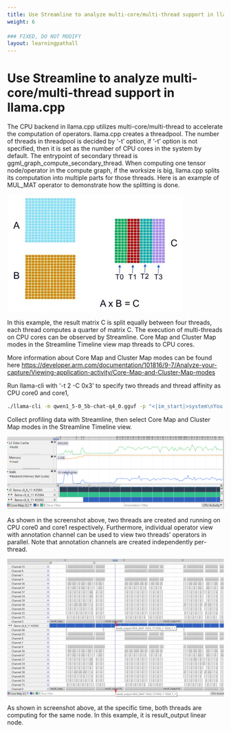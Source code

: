 ```yaml
---
title: Use Streamline to analyze multi-core/multi-thread support in llama.cpp
weight: 6

### FIXED, DO NOT MODIFY
layout: learningpathall
---
```


# Use Streamline to analyze multi-core/multi-thread support in llama.cpp
The CPU backend in llama.cpp utilizes multi-core/multi-thread to accelerate the computation of operators.
llama.cpp creates a threadpool. The number of threads in threadpool is decided by ‘-t’  option, if ‘-t’ option is not specified, then it is set as the number of CPU cores in the system by default. 
The entrypoint of secondary thread is ggml_graph_compute_secondary_thread.
When computing one tensor node/operator in the compute graph, if the worksize is big, llama.cpp splits its computation into multiple parts for those threads. 
Here is an example of MUL_MAT operator to demonstrate how the splitting is done. 

![text#center](images/multi_thread.jpg "Figure 22. Multi-thread")

In this example, the result matrix C is split equally between four threads, each thread computes a quarter of matrix C.
The execution of multi-threads on CPU cores can be observed by Streamline. Core Map and Cluster Map modes in the Streamline Timeline view map threads to CPU cores. 

More information about Core Map and Cluster Map modes can be found here
https://developer.arm.com/documentation/101816/9-7/Analyze-your-capture/Viewing-application-activity/Core-Map-and-Cluster-Map-modes 

Run llama-cli with ‘-t 2 -C 0x3’ to specify two threads and thread affinity as CPU core0 and core1, 
```bash
./llama-cli -m qwen1_5-0_5b-chat-q4_0.gguf -p "<|im_start|>system\nYou are a helpful AI assistant.<|im_end|>\n<|im_start|>user\nTell me a story about a fox and a crow? Please do not tell the traditional story in Aesop's fables. Please tell me a positive story about friendship and love. The story should have no more than 400 words<|im_end|>\n<|im_start|>assistant\n" -st -t 2 -C 0x3
```

Collect profiling data with Streamline, then select Core Map and Cluster Map modes in the Streamline Timeline view.

![text#center](images/multi_thread_core_map.png "Figure 23. Multi-thread")

As shown in the screenshot above, two threads are created and running on CPU core0 and core1 respectively.
Furthermore, individual operator view with annotation channel can be used to view two threads’ operators in parallel. 
Note that annotation channels are created independently per-thread.

![text#center](images/multi_thread_annotation_channel.png "Figure 24. Multi-thread")

As shown in screenshot above, at the specific time, both threads are computing for the same node. In this example, it is result_output linear node.